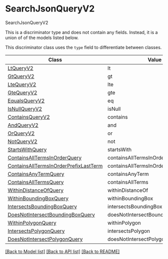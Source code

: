 # SearchJsonQueryV2

SearchJsonQueryV2

This is a discriminator type and does not contain any fields. Instead, it is a union
of of the models listed below.

This discriminator class uses the `type` field to differentiate between classes.

| Class | Value
| ------------ | -------------
[LtQueryV2](LtQueryV2.md) | lt
[GtQueryV2](GtQueryV2.md) | gt
[LteQueryV2](LteQueryV2.md) | lte
[GteQueryV2](GteQueryV2.md) | gte
[EqualsQueryV2](EqualsQueryV2.md) | eq
[IsNullQueryV2](IsNullQueryV2.md) | isNull
[ContainsQueryV2](ContainsQueryV2.md) | contains
[AndQueryV2](AndQueryV2.md) | and
[OrQueryV2](OrQueryV2.md) | or
[NotQueryV2](NotQueryV2.md) | not
[StartsWithQuery](StartsWithQuery.md) | startsWith
[ContainsAllTermsInOrderQuery](ContainsAllTermsInOrderQuery.md) | containsAllTermsInOrder
[ContainsAllTermsInOrderPrefixLastTerm](ContainsAllTermsInOrderPrefixLastTerm.md) | containsAllTermsInOrderPrefixLastTerm
[ContainsAnyTermQuery](ContainsAnyTermQuery.md) | containsAnyTerm
[ContainsAllTermsQuery](ContainsAllTermsQuery.md) | containsAllTerms
[WithinDistanceOfQuery](WithinDistanceOfQuery.md) | withinDistanceOf
[WithinBoundingBoxQuery](WithinBoundingBoxQuery.md) | withinBoundingBox
[IntersectsBoundingBoxQuery](IntersectsBoundingBoxQuery.md) | intersectsBoundingBox
[DoesNotIntersectBoundingBoxQuery](DoesNotIntersectBoundingBoxQuery.md) | doesNotIntersectBoundingBox
[WithinPolygonQuery](WithinPolygonQuery.md) | withinPolygon
[IntersectsPolygonQuery](IntersectsPolygonQuery.md) | intersectsPolygon
[DoesNotIntersectPolygonQuery](DoesNotIntersectPolygonQuery.md) | doesNotIntersectPolygon


[[Back to Model list]](../../README.md#models-v2-link) [[Back to API list]](../../README.md#documentation-for-api-endpoints) [[Back to README]](../../README.md)
